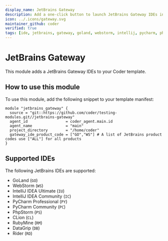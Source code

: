 ```yaml
---
display_name: JetBrains Gateway
description: Add a one-click button to launch JetBrains Gateway IDEs in the dashboard.
icon: ../.icons/gateway.svg
maintainer_github: coder
verified: true
tags: [ide, jetbrains, gateway, goland, webstorm, intellij, pycharm, phpstorm, clion, rubymine, datagrip, rider]
---
```

# JetBrains Gateway

This module adds a JetBrains Gateway IDEs to your Coder template.

## How to use this module

To use this module, add the following snippet to your template manifest:

```hcl
module "jetbrains_gateway" {
  source = "git::https://github.com/coder/testing-modules.git//jetbrains-gateway"
  agent_id                 = coder_agent.main.id
  agent_name               = "main"
  project_directory        = "/home/coder"
  gateway_ide_product_code = ["GO","WS"] # A list of JetBrains product codes use ["ALL"] for all products
}
```

## Supported IDEs

The following JetBrains IDEs are supported:

- GoLand (`GO`)
- WebStorm (`WS`)
- IntelliJ IDEA Ultimate (`IU`)
- IntelliJ IDEA Community (`IC`)
- PyCharm Professional (`PY`)
- PyCharm Community (`PC`)
- PhpStorm (`PS`)
- CLion (`CL`)
- RubyMine (`RM`)
- DataGrip (`DB`)
- Rider (`RD`)
